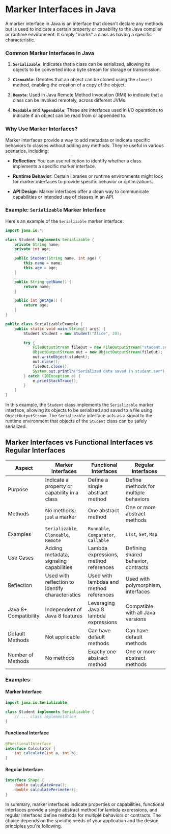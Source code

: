 # Marker Interfaces in Java

A marker interface in Java is an interface that doesn't declare any methods but is used to indicate a certain property or capability to the Java compiler or runtime environment. It simply "marks" a class as having a specific characteristic.

### Common Marker Interfaces in Java

1. **`Serializable`**: Indicates that a class can be serialized, allowing its objects to be converted into a byte stream for storage or transmission.

2. **`Cloneable`**: Denotes that an object can be cloned using the `clone()` method, enabling the creation of a copy of the object.

3. **`Remote`**: Used in Java Remote Method Invocation (RMI) to indicate that a class can be invoked remotely, across different JVMs.

4. **`Readable`** and **`Appendable`**: These are interfaces used in I/O operations to indicate if an object can be read from or appended to.

### Why Use Marker Interfaces?

Marker interfaces provide a way to add metadata or indicate specific behaviors to classes without adding any methods. They're useful in various scenarios, including:

- **Reflection**: You can use reflection to identify whether a class implements a specific marker interface.

- **Runtime Behavior**: Certain libraries or runtime environments might look for marker interfaces to provide specific behavior or optimizations.

- **API Design**: Marker interfaces offer a clean way to communicate capabilities or intended use of classes in an API.

### Example: `Serializable` Marker Interface

Here's an example of the `Serializable` marker interface:

```java
import java.io.*;

class Student implements Serializable {
    private String name;
    private int age;

    public Student(String name, int age) {
        this.name = name;
        this.age = age;
    }

    public String getName() {
        return name;
    }

    public int getAge() {
        return age;
    }
}

public class SerializableExample {
    public static void main(String[] args) {
        Student student = new Student("Alice", 20);

        try {
            FileOutputStream fileOut = new FileOutputStream("student.ser");
            ObjectOutputStream out = new ObjectOutputStream(fileOut);
            out.writeObject(student);
            out.close();
            fileOut.close();
            System.out.println("Serialized data saved in student.ser");
        } catch (IOException e) {
            e.printStackTrace();
        }
    }
}
```

In this example, the `Student` class implements the `Serializable` marker interface, allowing its objects to be serialized and saved to a file using `ObjectOutputStream`. The `Serializable` interface acts as a signal to the runtime environment that objects of the `Student` class can be safely serialized.

## Marker Interfaces vs Functional Interfaces vs Regular Interfaces

| Aspect                | Marker Interfaces                                | Functional Interfaces                   | Regular Interfaces                    |
| --------------------- | ------------------------------------------------ | --------------------------------------- | ------------------------------------- |
| Purpose               | Indicate a property or capability in a class     | Define a single abstract method         | Define methods for multiple behaviors |
| Methods               | No methods; just a marker                        | One abstract method                     | One or more abstract methods          |
| Examples              | `Serializable`, `Cloneable`, `Remote`            | `Runnable`, `Comparator`, `Callable`    | `List`, `Set`, `Map`                  |
| Use Cases             | Adding metadata, signaling capabilities          | Lambda expressions, method references   | Defining shared behavior, contracts   |
| Reflection            | Used with reflection to identify characteristics | Used with lambdas and method references | Used with polymorphism, interfaces    |
| Java 8+ Compatibility | Independent of Java 8 features                   | Leveraging Java 8 lambda expressions    | Compatible with all Java versions     |
| Default Methods       | Not applicable                                   | Can have default methods                | Can have default methods              |
| Number of Methods     | No methods                                       | Exactly one abstract method             | One or more abstract methods          |

### Examples

#### Marker Interface

```java
import java.io.Serializable;

class Student implements Serializable {
    // ... class implementation
}
```

#### Functional Interface

```java
@FunctionalInterface
interface Calculator {
    int calculate(int a, int b);
}
```

#### Regular Interface

```java
interface Shape {
    double calculateArea();
    double calculatePerimeter();
}
```

In summary, marker interfaces indicate properties or capabilities, functional interfaces provide a single abstract method for lambda expressions, and regular interfaces define methods for multiple behaviors or contracts. The choice depends on the specific needs of your application and the design principles you're following.
